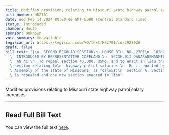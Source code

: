 ```yaml
---
title: Modifies provisions relating to Missouri state highway patrol salary increases
bill_number: HB2701
date: Wed Feb 14 2024 00:00:00 GMT-0600 (Central Standard Time)
status: Introduced
chamber: House
sponsor: Unknown
vote_summary: Unavailable
legiscan_url: https://legiscan.com/MO/text/HB2701/id/2928026
draft: false
bill_text: "|\n  SECOND REGULAR SESSION\n  HOUSE BILL NO. 2701\n  102ND GENERAL ASSEMBLY\n\
  \  INTRODUCED BY REPRESENTATIVE COPELAND.\n  5623H.01I DANARADEMANMILLER,ChiefClerk\n\
  \  AN ACT\n  To repeal section 43.080, RSMo, and to enact in lieu thereof one new\
  \ section relating to\n  highway patrol salaries.\n  Be it enacted by the General\
  \ Assembly of the state of Missouri, as follows:\n  Section A. Section 43.080, RSMo,\
  \ is repealed and one new section enacted in lieu"
---
```

Modifies provisions relating to Missouri state highway patrol salary increases

---

## Read Full Bill Text

You can view the full text [here](https://legiscan.com/MO/text/HB2701/id/2928026).
